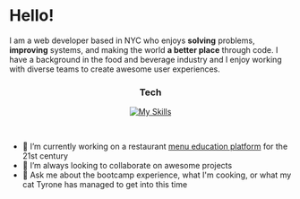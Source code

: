 # Hello!

I am a web developer based in NYC who enjoys **solving** problems, **improving** systems, and making the world **a better place** through code. I have a background in the food and beverage industry and I enjoy working with diverse teams to create awesome user experiences. 
<div align="center">

  ### Tech
[![My Skills](https://skillicons.dev/icons?perline=6&i=js,react,html,css,sass,python,flask,postman,figma,git,vim)](https://skillicons.dev)

</div>
&nbsp;

- 🌱 I’m currently working on a restaurant [menu education platform](https://github.com/mike-dresser/menu-binder) for the 21st century
- 👯 I’m always looking to collaborate on awesome projects
- 💬 Ask me about the bootcamp experience, what I'm cooking, or what my cat Tyrone has managed to get into this time

